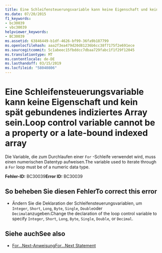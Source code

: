 ```yaml
---
title: Eine Schleifensteuerungsvariable kann keine Eigenschaft und kein spät gebundenes indiziertes Array sein.
ms.date: 07/20/2015
f1_keywords:
- bc30039
- vbc30039
helpviewer_keywords:
- BC30039
ms.assetid: 63846449-b1df-4626-bf99-36fa9b187799
ms.openlocfilehash: aaa2f3ea479d20d81236b6cc38f7175f2e691ece
ms.sourcegitcommit: 5c1abeec15fbddcc7dbaa729fabc1f1f29f12045
ms.translationtype: MT
ms.contentlocale: de-DE
ms.lasthandoff: 03/15/2019
ms.locfileid: "58040806"
---
```

# <a name="loop-control-variable-cannot-be-a-property-or-a-late-bound-indexed-array"></a><span data-ttu-id="73383-102">Eine Schleifensteuerungsvariable kann keine Eigenschaft und kein spät gebundenes indiziertes Array sein.</span><span class="sxs-lookup"><span data-stu-id="73383-102">Loop control variable cannot be a property or a late-bound indexed array</span></span>
<span data-ttu-id="73383-103">Die Variable, die zum Durchlaufen einer `For` -Schleife verwendet wird, muss einen numerischen Datentyp aufweisen.</span><span class="sxs-lookup"><span data-stu-id="73383-103">The variable used to iterate through a `For` loop must be of a numeric data type.</span></span>  
  
 <span data-ttu-id="73383-104">**Fehler-ID:** BC30039</span><span class="sxs-lookup"><span data-stu-id="73383-104">**Error ID:** BC30039</span></span>  
  
## <a name="to-correct-this-error"></a><span data-ttu-id="73383-105">So beheben Sie diesen Fehler</span><span class="sxs-lookup"><span data-stu-id="73383-105">To correct this error</span></span>  
  
-   <span data-ttu-id="73383-106">Ändern Sie die Deklaration der Schleifensteuerungsvariablen, um `Integer`, `Short`, `Long`, `Byte`, `Single`, `Double`oder `Decimal`anzugeben.</span><span class="sxs-lookup"><span data-stu-id="73383-106">Change the declaration of the loop control variable to specify `Integer`, `Short`, `Long`, `Byte`, `Single`, `Double`, or `Decimal`.</span></span>  
  
## <a name="see-also"></a><span data-ttu-id="73383-107">Siehe auch</span><span class="sxs-lookup"><span data-stu-id="73383-107">See also</span></span>

- [<span data-ttu-id="73383-108">For...Next-Anweisung</span><span class="sxs-lookup"><span data-stu-id="73383-108">For...Next Statement</span></span>](../../visual-basic/language-reference/statements/for-next-statement.md)
